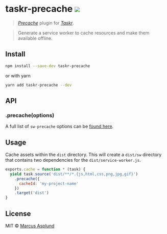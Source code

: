 # taskr-precache [![][travis-badge]][travis-link]
> _[Precache](https://github.com/GoogleChrome/sw-precache)_ plugin for _[Taskr](https://github.com/lukeed/taskr)_.

> Generate a service worker to cache resources and make them available offline.

## Install

````bash
npm install --save-dev taskr-precache
````
or with yarn

````bash
yarn add taskr-precache --dev
````

## API

### .precache(options)

A full list of `sw-precache` options can be [found here](https://github.com/GoogleChrome/sw-precache#options-parameter).

## Usage

Cache assets within the `dist` directory. This will create a `dist/sw` directory that contains two dependencies for the `dist/service-worker.js`.

```js
exports.cache = function * (task) {
  yield task.source('dist/**/*.{js,html,css,png,jpg,gif}')
    .precache({
      cacheId: 'my-project-name'
    })
    .target('dist')
}
```

## License

MIT © [Marcus Asplund](https://pap.as)

[releases]:     https://github.com/marcusasplund/taskr-precache/releases
[npm-pkg-link]: https://www.npmjs.org/package/taskr-precache
[npm-ver-link]: https://img.shields.io/npm/v/taskr-precache.svg?style=flat-square
[dl-badge]:     http://img.shields.io/npm/dm/taskr-precache.svg?style=flat-square
[travis-link]:  https://travis-ci.org/marcusasplund/taskr-precache
[travis-badge]: http://img.shields.io/travis/marcusasplund/taskr-precache.svg?style=flat-square

